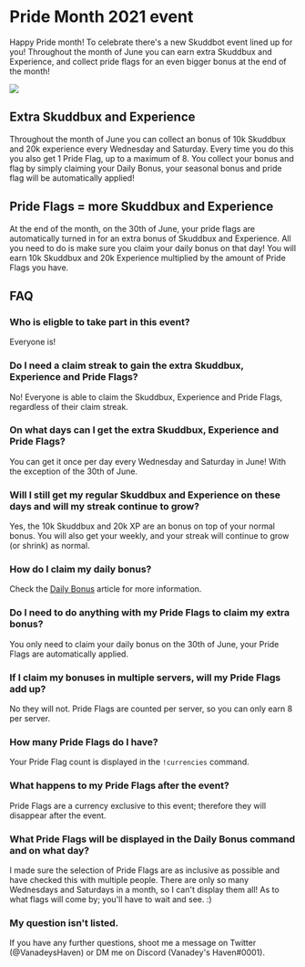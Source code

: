 # Pride Month 2021 event
Happy Pride month! To celebrate there's a new Skuddbot event lined up for you! Throughout the month of June you can earn extra Skuddbux and Experience, and collect pride flags for an even bigger bonus at the end of the month!

![](https://i.imgur.com/TkGWak2.png)

## Extra Skuddbux and Experience
Throughout the month of June you can collect an bonus of 10k Skuddbux and 20k experience every Wednesday and Saturday. Every time you do this you also get 1 Pride Flag, up to a maximum of 8. You collect your bonus and flag by simply claiming your Daily Bonus, your seasonal bonus and pride flag will be automatically applied!

## Pride Flags = more Skuddbux and Experience
At the end of the month, on the 30th of June, your pride flags are automatically turned in for an extra bonus of Skuddbux and Experience. All you need to do is make sure you claim your daily bonus on that day! You will earn 10k Skuddbux and 20k Experience multiplied by the amount of Pride Flags you have.

## FAQ
### Who is eligble to take part in this event?
Everyone is!

### Do I need a claim streak to gain the extra Skuddbux, Experience and Pride Flags?
No! Everyone is able to claim the Skuddbux, Experience and Pride Flags, regardless of their claim streak.

### On what days can I get the extra Skuddbux, Experience and Pride Flags?
You can get it once per day every Wednesday and Saturday in June! With the exception of the 30th of June.

### Will I still get my regular Skuddbux and Experience on these days and will my streak continue to grow?
Yes, the 10k Skuddbux and 20k XP are an bonus on top of your normal bonus. You will also get your weekly, and your streak will continue to grow (or shrink) as normal.

### How do I claim my daily bonus?
Check the [Daily Bonus](/Systems/daily-bonus.md) article for more information.

### Do I need to do anything with my Pride Flags to claim my extra bonus?
You only need to claim your daily bonus on the 30th of June, your Pride Flags are automatically applied.

### If I claim my bonuses in multiple servers, will my Pride Flags add up?
No they will not. Pride Flags are counted per server, so you can only earn 8 per server.

### How many Pride Flags do I have?
Your Pride Flag count is displayed in the `!currencies` command.

### What happens to my Pride Flags after the event?
Pride Flags are a currency exclusive to this event; therefore they will disappear after the event.

### What Pride Flags will be displayed in the Daily Bonus command and on what day?
I made sure the selection of Pride Flags are as inclusive as possible and have checked this with multiple people. There are only so many Wednesdays and Saturdays in a month, so I can't display them all! As to what flags will come by; you'll have to wait and see. :)

### My question isn't listed.
If you have any further questions, shoot me a message on Twitter (@VanadeysHaven) or DM me on Discord (Vanadey's Haven#0001).